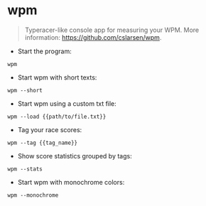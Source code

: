 # wpm

> Typeracer-like console app for measuring your WPM.
> More information: <https://github.com/cslarsen/wpm>.

- Start the program:

`wpm`

- Start wpm with short texts:

`wpm --short`

- Start wpm using a custom txt file:

`wpm --load {{path/to/file.txt}}`

- Tag your race scores:

`wpm --tag {{tag_name}}`

- Show score statistics grouped by tags:

`wpm --stats`

- Start wpm with monochrome colors:

`wpm --monochrome`
